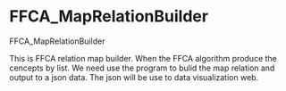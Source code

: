 # FFCA_MapRelationBuilder
FFCA_MapRelationBuilder

This is FFCA relation map builder.
When the FFCA algorithm produce the cencepts by list.
We need use the program to bulid the map relation and output to a json data.
The json will be use to data visualization web.

